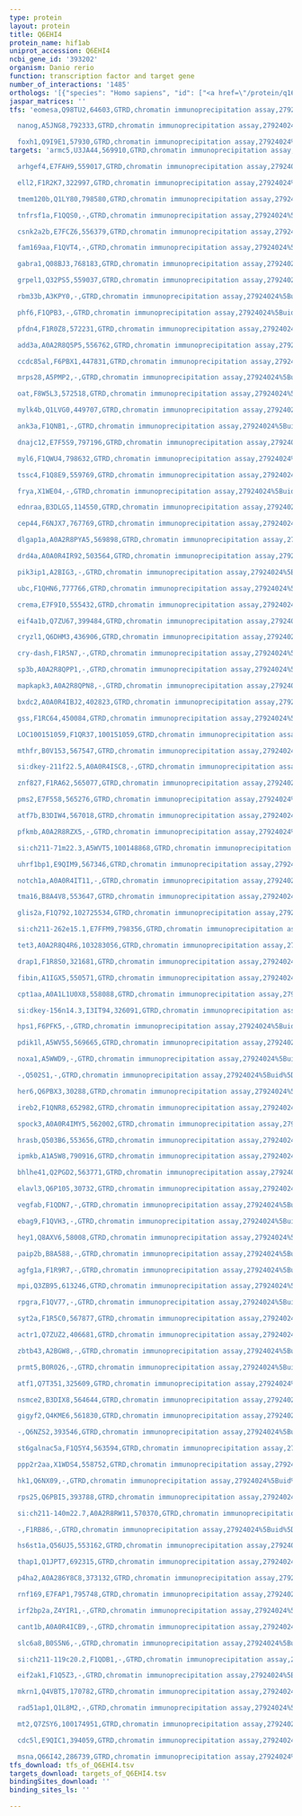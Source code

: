 ```yaml
---
type: protein
layout: protein
title: Q6EHI4
protein_name: hif1ab
uniprot_accession: Q6EHI4
ncbi_gene_id: '393202'
organism: Danio rerio
function: transcription factor and target gene
number_of_interactions: '1485'
orthologs: '[{"species": "Homo sapiens", "id": ["<a href=\"/protein/q16665\">Q16665</a>"]}, {"species": "Mus musculus", "id": ["<a href=\"/protein/q61221\">Q61221</a>"]}, {"species": "Rattus norvegicus", "id": ["<a href=\"/protein/d4a8p8\">D4A8P8</a>"]}]'
jaspar_matrices: ''
tfs: 'eomesa,Q98TU2,64603,GTRD,chromatin immunoprecipitation assay,27924024%5Buid%5D,No

  nanog,A5JNG8,792333,GTRD,chromatin immunoprecipitation assay,27924024%5Buid%5D,No

  foxh1,Q9I9E1,57930,GTRD,chromatin immunoprecipitation assay,27924024%5Buid%5D,No'
targets: 'armc5,U3JA44,569910,GTRD,chromatin immunoprecipitation assay,27924024%5Buid%5D,No

  arhgef4,E7FAH9,559017,GTRD,chromatin immunoprecipitation assay,27924024%5Buid%5D,No

  ell2,F1R2K7,322997,GTRD,chromatin immunoprecipitation assay,27924024%5Buid%5D,No

  tmem120b,Q1LY80,798580,GTRD,chromatin immunoprecipitation assay,27924024%5Buid%5D,No

  tnfrsf1a,F1QQS0,-,GTRD,chromatin immunoprecipitation assay,27924024%5Buid%5D,No

  csnk2a2b,E7FCZ6,556379,GTRD,chromatin immunoprecipitation assay,27924024%5Buid%5D,No

  fam169aa,F1QVT4,-,GTRD,chromatin immunoprecipitation assay,27924024%5Buid%5D,No

  gabra1,Q08BJ3,768183,GTRD,chromatin immunoprecipitation assay,27924024%5Buid%5D,No

  grpel1,Q32PS5,559037,GTRD,chromatin immunoprecipitation assay,27924024%5Buid%5D,No

  rbm33b,A3KPY0,-,GTRD,chromatin immunoprecipitation assay,27924024%5Buid%5D,No

  phf6,F1QPB3,-,GTRD,chromatin immunoprecipitation assay,27924024%5Buid%5D,No

  pfdn4,F1R0Z8,572231,GTRD,chromatin immunoprecipitation assay,27924024%5Buid%5D,No

  add3a,A0A2R8Q5P5,556762,GTRD,chromatin immunoprecipitation assay,27924024%5Buid%5D,No

  ccdc85al,F6PBX1,447831,GTRD,chromatin immunoprecipitation assay,27924024%5Buid%5D,No

  mrps28,A5PMP2,-,GTRD,chromatin immunoprecipitation assay,27924024%5Buid%5D,No

  oat,F8W5L3,572518,GTRD,chromatin immunoprecipitation assay,27924024%5Buid%5D,No

  mylk4b,Q1LVG0,449707,GTRD,chromatin immunoprecipitation assay,27924024%5Buid%5D,No

  ank3a,F1QNB1,-,GTRD,chromatin immunoprecipitation assay,27924024%5Buid%5D,No

  dnajc12,E7F5S9,797196,GTRD,chromatin immunoprecipitation assay,27924024%5Buid%5D,No

  myl6,F1QWU4,798632,GTRD,chromatin immunoprecipitation assay,27924024%5Buid%5D,No

  tssc4,F1Q8E9,559769,GTRD,chromatin immunoprecipitation assay,27924024%5Buid%5D,No

  frya,X1WE04,-,GTRD,chromatin immunoprecipitation assay,27924024%5Buid%5D,No

  ednraa,B3DLG5,114550,GTRD,chromatin immunoprecipitation assay,27924024%5Buid%5D,No

  cep44,F6NJX7,767769,GTRD,chromatin immunoprecipitation assay,27924024%5Buid%5D,No

  dlgap1a,A0A2R8PYA5,569898,GTRD,chromatin immunoprecipitation assay,27924024%5Buid%5D,No

  drd4a,A0A0R4IR92,503564,GTRD,chromatin immunoprecipitation assay,27924024%5Buid%5D,No

  pik3ip1,A2BIG3,-,GTRD,chromatin immunoprecipitation assay,27924024%5Buid%5D,No

  ubc,F1QHN6,777766,GTRD,chromatin immunoprecipitation assay,27924024%5Buid%5D,No

  crema,E7F9I0,555432,GTRD,chromatin immunoprecipitation assay,27924024%5Buid%5D,No

  eif4a1b,Q7ZU67,399484,GTRD,chromatin immunoprecipitation assay,27924024%5Buid%5D,No

  cryzl1,Q6DHM3,436906,GTRD,chromatin immunoprecipitation assay,27924024%5Buid%5D,No

  cry-dash,F1R5N7,-,GTRD,chromatin immunoprecipitation assay,27924024%5Buid%5D,No

  sp3b,A0A2R8QPP1,-,GTRD,chromatin immunoprecipitation assay,27924024%5Buid%5D,No

  mapkapk3,A0A2R8QPN8,-,GTRD,chromatin immunoprecipitation assay,27924024%5Buid%5D,No

  bxdc2,A0A0R4IBJ2,402823,GTRD,chromatin immunoprecipitation assay,27924024%5Buid%5D,No

  gss,F1RC64,450084,GTRD,chromatin immunoprecipitation assay,27924024%5Buid%5D,No

  LOC100151059,F1QR37,100151059,GTRD,chromatin immunoprecipitation assay,27924024%5Buid%5D,No

  mthfr,B0V153,567547,GTRD,chromatin immunoprecipitation assay,27924024%5Buid%5D,No

  si:dkey-211f22.5,A0A0R4ISC8,-,GTRD,chromatin immunoprecipitation assay,27924024%5Buid%5D,No

  znf827,F1RA62,565077,GTRD,chromatin immunoprecipitation assay,27924024%5Buid%5D,No

  pms2,E7F558,565276,GTRD,chromatin immunoprecipitation assay,27924024%5Buid%5D,No

  atf7b,B3DIW4,567018,GTRD,chromatin immunoprecipitation assay,27924024%5Buid%5D,No

  pfkmb,A0A2R8RZX5,-,GTRD,chromatin immunoprecipitation assay,27924024%5Buid%5D,No

  si:ch211-71m22.3,A5WVT5,100148868,GTRD,chromatin immunoprecipitation assay,27924024%5Buid%5D,No

  uhrf1bp1,E9QIM9,567346,GTRD,chromatin immunoprecipitation assay,27924024%5Buid%5D,No

  notch1a,A0A0R4IT11,-,GTRD,chromatin immunoprecipitation assay,27924024%5Buid%5D,No

  tma16,B8A4V8,553647,GTRD,chromatin immunoprecipitation assay,27924024%5Buid%5D,No

  glis2a,F1Q792,102725534,GTRD,chromatin immunoprecipitation assay,27924024%5Buid%5D,No

  si:ch211-262e15.1,E7FFM9,798356,GTRD,chromatin immunoprecipitation assay,27924024%5Buid%5D,No

  tet3,A0A2R8Q4R6,103283056,GTRD,chromatin immunoprecipitation assay,27924024%5Buid%5D,No

  drap1,F1R8S0,321681,GTRD,chromatin immunoprecipitation assay,27924024%5Buid%5D,No

  fibin,A1IGX5,550571,GTRD,chromatin immunoprecipitation assay,27924024%5Buid%5D,No

  cpt1aa,A0A1L1U0X8,558088,GTRD,chromatin immunoprecipitation assay,27924024%5Buid%5D,No

  si:dkey-156n14.3,I3IT94,326091,GTRD,chromatin immunoprecipitation assay,27924024%5Buid%5D,No

  hps1,F6PFK5,-,GTRD,chromatin immunoprecipitation assay,27924024%5Buid%5D,No

  pdik1l,A5WV55,569665,GTRD,chromatin immunoprecipitation assay,27924024%5Buid%5D,No

  noxa1,A5WWD9,-,GTRD,chromatin immunoprecipitation assay,27924024%5Buid%5D,No

  -,Q502S1,-,GTRD,chromatin immunoprecipitation assay,27924024%5Buid%5D,No

  her6,Q6PBX3,30288,GTRD,chromatin immunoprecipitation assay,27924024%5Buid%5D,No

  ireb2,F1QNR8,652982,GTRD,chromatin immunoprecipitation assay,27924024%5Buid%5D,No

  spock3,A0A0R4IMY5,562002,GTRD,chromatin immunoprecipitation assay,27924024%5Buid%5D,No

  hrasb,Q503B6,553656,GTRD,chromatin immunoprecipitation assay,27924024%5Buid%5D,No

  ipmkb,A1A5W8,790916,GTRD,chromatin immunoprecipitation assay,27924024%5Buid%5D,No

  bhlhe41,Q2PGD2,563771,GTRD,chromatin immunoprecipitation assay,27924024%5Buid%5D,No

  elavl3,Q6P105,30732,GTRD,chromatin immunoprecipitation assay,27924024%5Buid%5D,No

  vegfab,F1QDN7,-,GTRD,chromatin immunoprecipitation assay,27924024%5Buid%5D,No

  ebag9,F1QVH3,-,GTRD,chromatin immunoprecipitation assay,27924024%5Buid%5D,No

  hey1,Q8AXV6,58008,GTRD,chromatin immunoprecipitation assay,27924024%5Buid%5D,No

  paip2b,B8A588,-,GTRD,chromatin immunoprecipitation assay,27924024%5Buid%5D,No

  agfg1a,F1R9R7,-,GTRD,chromatin immunoprecipitation assay,27924024%5Buid%5D,No

  mpi,Q3ZB95,613246,GTRD,chromatin immunoprecipitation assay,27924024%5Buid%5D,No

  rpgra,F1QV77,-,GTRD,chromatin immunoprecipitation assay,27924024%5Buid%5D,No

  syt2a,F1R5C0,567877,GTRD,chromatin immunoprecipitation assay,27924024%5Buid%5D,No

  actr1,Q7ZUZ2,406681,GTRD,chromatin immunoprecipitation assay,27924024%5Buid%5D,No

  zbtb43,A2BGW8,-,GTRD,chromatin immunoprecipitation assay,27924024%5Buid%5D,No

  prmt5,B0R026,-,GTRD,chromatin immunoprecipitation assay,27924024%5Buid%5D,No

  atf1,Q7T351,325609,GTRD,chromatin immunoprecipitation assay,27924024%5Buid%5D,No

  nsmce2,B3DIX8,564644,GTRD,chromatin immunoprecipitation assay,27924024%5Buid%5D,No

  gigyf2,Q4KME6,561830,GTRD,chromatin immunoprecipitation assay,27924024%5Buid%5D,No

  -,Q6NZS2,393546,GTRD,chromatin immunoprecipitation assay,27924024%5Buid%5D,No

  st6galnac5a,F1Q5Y4,563594,GTRD,chromatin immunoprecipitation assay,27924024%5Buid%5D,No

  ppp2r2aa,X1WDS4,558752,GTRD,chromatin immunoprecipitation assay,27924024%5Buid%5D,No

  hk1,Q6NX09,-,GTRD,chromatin immunoprecipitation assay,27924024%5Buid%5D,No

  rps25,Q6PBI5,393788,GTRD,chromatin immunoprecipitation assay,27924024%5Buid%5D,No

  si:ch211-140m22.7,A0A2R8RW11,570370,GTRD,chromatin immunoprecipitation assay,27924024%5Buid%5D,No

  -,F1RB86,-,GTRD,chromatin immunoprecipitation assay,27924024%5Buid%5D,No

  hs6st1a,Q56UJ5,553162,GTRD,chromatin immunoprecipitation assay,27924024%5Buid%5D,No

  thap1,Q1JPT7,692315,GTRD,chromatin immunoprecipitation assay,27924024%5Buid%5D,No

  p4ha2,A0A286Y8C8,373132,GTRD,chromatin immunoprecipitation assay,27924024%5Buid%5D,No

  rnf169,E7FAP1,795748,GTRD,chromatin immunoprecipitation assay,27924024%5Buid%5D,No

  irf2bp2a,Z4YIR1,-,GTRD,chromatin immunoprecipitation assay,27924024%5Buid%5D,No

  cant1b,A0A0R4ICB9,-,GTRD,chromatin immunoprecipitation assay,27924024%5Buid%5D,No

  slc6a8,B0S5N6,-,GTRD,chromatin immunoprecipitation assay,27924024%5Buid%5D,No

  si:ch211-119c20.2,F1QDB1,-,GTRD,chromatin immunoprecipitation assay,27924024%5Buid%5D,No

  eif2ak1,F1Q5Z3,-,GTRD,chromatin immunoprecipitation assay,27924024%5Buid%5D,No

  mkrn1,Q4VBT5,170782,GTRD,chromatin immunoprecipitation assay,27924024%5Buid%5D,No

  rad51ap1,Q1L8M2,-,GTRD,chromatin immunoprecipitation assay,27924024%5Buid%5D,No

  mt2,Q7ZSY6,100174951,GTRD,chromatin immunoprecipitation assay,27924024%5Buid%5D,No

  cdc5l,E9QIC1,394059,GTRD,chromatin immunoprecipitation assay,27924024%5Buid%5D,No

  msna,Q66I42,286739,GTRD,chromatin immunoprecipitation assay,27924024%5Buid%5D,No'
tfs_download: tfs_of_Q6EHI4.tsv
targets_download: targets_of_Q6EHI4.tsv
bindingSites_download: ''
binding_sites_ls: ''

---
```

